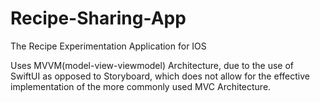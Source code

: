 # Recipe-Sharing-App
The Recipe Experimentation Application for IOS

Uses MVVM(model-view-viewmodel) Architecture, due to the use of SwiftUI as opposed to Storyboard, which does not allow for the effective implementation of the more commonly used MVC Architecture.
